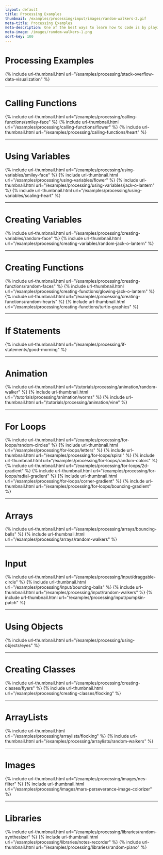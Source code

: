 ```yaml
---
layout: default
title: Processing Examples
thumbnail: /examples/processing/input/images/random-walkers-2.gif
meta-title: Processing Examples
meta-description: One of the best ways to learn how to code is by playing around. Here are some examples that help you do that.
meta-image: /images/random-walkers-1.png
sort-key: 100
---
```


# Processing Examples

{% include url-thumbnail.html url="/examples/processing/stack-overflow-data-visualization" %}

---

# Calling Functions

{% include url-thumbnail.html url="/examples/processing/calling-functions/smiley-face" %}
{% include url-thumbnail.html url="/examples/processing/calling-functions/flower" %}
{% include url-thumbnail.html url="/examples/processing/calling-functions/heart" %}

---

# Using Variables

{% include url-thumbnail.html url="/examples/processing/using-variables/smiley-face" %}
{% include url-thumbnail.html url="/examples/processing/using-variables/flower" %}
{% include url-thumbnail.html url="/examples/processing/using-variables/jack-o-lantern" %}
{% include url-thumbnail.html url="/examples/processing/using-variables/scaling-heart" %}

---

# Creating Variables

{% include url-thumbnail.html url="/examples/processing/creating-variables/random-face" %}
{% include url-thumbnail.html url="/examples/processing/creating-variables/random-jack-o-lantern" %}

---

# Creating Functions

{% include url-thumbnail.html url="/examples/processing/creating-functions/random-faces" %}
{% include url-thumbnail.html url="/examples/processing/creating-functions/glowing-jack-o-lantern" %}
{% include url-thumbnail.html url="/examples/processing/creating-functions/random-hearts" %}
{% include url-thumbnail.html url="/examples/processing/creating-functions/turtle-graphics" %}

---

# If Statements

{% include url-thumbnail.html url="/examples/processing/if-statements/good-morning" %}

---

# Animation

{% include url-thumbnail.html url="/tutorials/processing/animation/random-walker" %}
{% include url-thumbnail.html url="/tutorials/processing/animation/worms" %}
{% include url-thumbnail.html url="/tutorials/processing/animation/vine" %}

---

# For Loops

{% include url-thumbnail.html url="/examples/processing/for-loops/random-circles" %}
{% include url-thumbnail.html url="/examples/processing/for-loops/letters" %}
{% include url-thumbnail.html url="/examples/processing/for-loops/spiral" %}
{% include url-thumbnail.html url="/examples/processing/for-loops/random-colors" %}
{% include url-thumbnail.html url="/examples/processing/for-loops/2d-gradient" %}
{% include url-thumbnail.html url="/examples/processing/for-loops/radial-gradient" %}
{% include url-thumbnail.html url="/examples/processing/for-loops/corner-gradient" %}
{% include url-thumbnail.html url="/examples/processing/for-loops/bouncing-gradient" %}

---

# Arrays

{% include url-thumbnail.html url="/examples/processing/arrays/bouncing-balls" %}
{% include url-thumbnail.html url="/examples/processing/arrays/random-walkers" %}

---

# Input

{% include url-thumbnail.html url="/examples/processing/input/draggable-circle" %}
{% include url-thumbnail.html url="/examples/processing/input/bouncing-balls" %}
{% include url-thumbnail.html url="/examples/processing/input/random-walkers" %}
{% include url-thumbnail.html url="/examples/processing/input/pumpkin-patch" %}

---

# Using Objects

{% include url-thumbnail.html url="/examples/processing/using-objects/eyes" %}

---

# Creating Classes

{% include url-thumbnail.html url="/examples/processing/creating-classes/flyers" %}
{% include url-thumbnail.html url="/examples/processing/creating-classes/flocking" %}

---

# ArrayLists

{% include url-thumbnail.html url="/examples/processing/arraylists/flocking" %}
{% include url-thumbnail.html url="/examples/processing/arraylists/random-walkers" %}

---

# Images

{% include url-thumbnail.html url="/examples/processing/images/nes-filter" %}
{% include url-thumbnail.html url="/examples/processing/images/mars-perseverance-image-colorizer" %}

---

# Libraries

{% include url-thumbnail.html url="/examples/processing/libraries/random-synthesizer" %}
{% include url-thumbnail.html url="/examples/processing/libraries/notes-recorder" %}
{% include url-thumbnail.html url="/examples/processing/libraries/random-piano" %}
